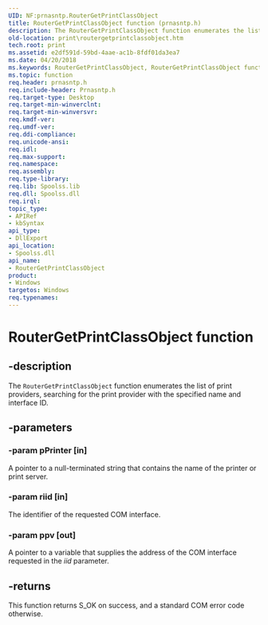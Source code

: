 ```yaml
---
UID: NF:prnasntp.RouterGetPrintClassObject
title: RouterGetPrintClassObject function (prnasntp.h)
description: The RouterGetPrintClassObject function enumerates the list of print providers, searching for the print provider with the specified name and interface ID.
old-location: print\routergetprintclassobject.htm
tech.root: print
ms.assetid: e2df591d-59bd-4aae-ac1b-8fdf01da3ea7
ms.date: 04/20/2018
ms.keywords: RouterGetPrintClassObject, RouterGetPrintClassObject function [Print Devices], print.routergetprintclassobject, prnasntp/RouterGetPrintClassObject, spoolfnc_ffe877d1-cb3e-49f5-a5b5-5da7c5cb9148.xml
ms.topic: function
req.header: prnasntp.h
req.include-header: Prnasntp.h
req.target-type: Desktop
req.target-min-winverclnt: 
req.target-min-winversvr: 
req.kmdf-ver: 
req.umdf-ver: 
req.ddi-compliance: 
req.unicode-ansi: 
req.idl: 
req.max-support: 
req.namespace: 
req.assembly: 
req.type-library: 
req.lib: Spoolss.lib
req.dll: Spoolss.dll
req.irql: 
topic_type:
- APIRef
- kbSyntax
api_type:
- DllExport
api_location:
- Spoolss.dll
api_name:
- RouterGetPrintClassObject
product:
- Windows
targetos: Windows
req.typenames: 
---
```


# RouterGetPrintClassObject function


## -description


The <code>RouterGetPrintClassObject</code> function enumerates the list of print providers, searching for the print provider with the specified name and interface ID. 


## -parameters




### -param pPrinter [in]

A pointer to a null-terminated string that contains the name of the printer or print server.


### -param riid [in]

The identifier of the requested COM interface.


### -param ppv [out]

A pointer to a variable that supplies the address of the COM interface requested in the <i>iid</i> parameter.


## -returns



This function returns S_OK on success, and a standard COM error code otherwise.



